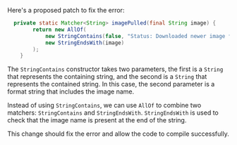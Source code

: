 Here's a proposed patch to fix the error:
```java
  private static Matcher<String> imagePulled(final String image) {
        return new AllOf(
            new StringContains(false, "Status: Downloaded newer image for " + image),
            new StringEndsWith(image)
        );
    }
```
The `StringContains` constructor takes two parameters, the first is a `String` that represents the containing string, and the second is a `String` that represents the contained string. In this case, the second parameter is a format string that includes the image name.

Instead of using `StringContains`, we can use `AllOf` to combine two matchers: `StringContains` and `StringEndsWith`. `StringEndsWith` is used to check that the image name is present at the end of the string.

This change should fix the error and allow the code to compile successfully.